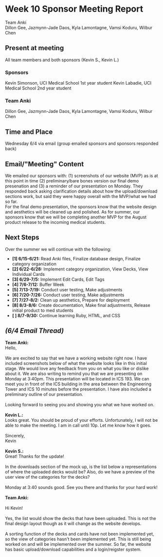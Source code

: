 # Week 10 Sponsor Meeting Report
Team Anki<br>
Dillon Gee, Jazmynn-Jade Daos, Kyla Lamontagne, Vamsi Koduru, Wilbur Chen

## Present at meeting
All team members and both sponsors (Kevin S., Kevin L.)

### Sponsors
Kevin Simonson, UCI Medical School 1st year student
Kevin Labadie, UCI Medical School 2nd year student

### Team Anki
Dillon Gee, Jazmynn-Jade Daos, Kyla Lamontagne, Vamsi Koduru, Wilbur Chen

## Time and Place
Wednesday 6/4 via email (group emailed sponsors and sponsors responded back)

## Email/"Meeting" Content
We emailed our sponsors with: (1) screenshots of our website (MVP) as is at this point in time (2) preliminary/bare bones version our final demo presenation and (3) a reminder of our presentation on Monday. They responded back asking clarification details about how the upload/download sections work, but said they were happy overall with the MVP/what we had so far. <br>
For the final demo presentation, the sponsors know that the website design and aesthetics will be cleaned up and polished. As for summer, our sponsors know that we will be completing another MVP for the August product release to the incoming medical students. 

## Next Steps
Over the summer we will continue with the following:
+ <b>[1] 6/15-6/21:</b> Read Anki files, Finalize database design, Finalize category organization
+ <b>[2] 6/22-6/28:</b> Implement category organization, View Decks, View Individual Cards
+ <b>[3] 6/29-7/5:</b> Implement Edit Cards, Edit Tags
+ <b>[4] 7/6-7/12:</b> Buffer Week
+ <b>[5] 7/13-7/19:</b> Conduct user testing, Make adjustments
+ <b>[6] 7/20-7/26:</b> Conduct user testing, Make adjustments
+ <b>[7] 7/27-8/2:</b> Clean up aesthetics, Prepare for deployment
+ <b>[8] 8/3-8/6:</b> Create documentation, Make final adjustments, Release initial product to med students
+ <b>[ ] 8/7-9/30:</b> Continue learning Ruby, HTML, and CSS

## <i>(6/4 Email Thread)</i>
<b>Team Anki:</b><br>
Hello,<br><br>
We are excited to say that we have a working website right now. I have included screenshots below of what the website looks like in this initial stage. We would love any feedback from you on what you like or dislike about it. We are also writing to remind you that we are presenting on Monday at 3:40pm. This presentation will be located in ICS 193. We can meet you in front of the ICS building in the area between the Engineering Tower and ICS 10 minutes before the presentation. I have also included a preliminary outline of our presentation.<br><br>
Looking forward to seeing you and showing you what we have worked on.<br><br>
<b>Kevin L.:</b><br>
Looks great. You should be proud of your efforts. Unfortunately, I will not be able to make the meeting. I am in call until 10p. Let me know how it goes.<br><br>
Sincerely,<br>
Kevin<br><br>
<b>Kevin S.:</b><br>
Great! Thanks for the update!<br><br>
In the downloads section of the mock up, is the list below a representations of where the uploaded decks would be? Also, do we have a preview of the user view of the categories for the decks?<br><br>
Monday at 3:40 sounds good. See you there and thanks for your hard work!<br><br>
<b>Team Anki:</b><br><br>
Hi Kevin!<br><br>
Yes, the list would show the decks that have been uploaded. This is not the final design layout though as it will change as the website develops.<br><br>
A sorting function of the decks and cards have not been implemented
yet, so the view of categories hasn't been implemented yet. This is
still being worked on and will be implemented over the summer. So far,
the website has basic upload/download capabilities and a login/reigster
system.<br><br>
